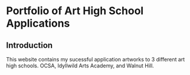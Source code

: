 # **Portfolio of Art High School Applications**

## Introduction

This website contains my sucessful application artworks to 3 different art high schools. OCSA, Idyllwild Arts Academy, and Walnut Hill.
